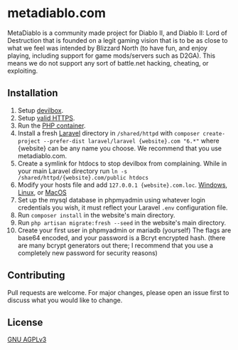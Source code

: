 # metadiablo.com

MetaDiablo is a community made project for Diablo II, and Diablo II: Lord of Destruction that is founded on a legit gaming vision that is to be as close to what we feel was intended by Blizzard North (to have fun, and enjoy playing, including support for game mods/servers such as D2GA). This means we do not support any sort of battle.net hacking, cheating, or exploiting.

## Installation

1. Setup [devilbox](https://devilbox.readthedocs.io/en/latest/read-first.html).
2. Setup [valid HTTPS](https://devilbox.readthedocs.io/en/latest/intermediate/setup-valid-https.html).
3. Run the [PHP container](https://devilbox.readthedocs.io/en/latest/getting-started/enter-the-php-container.html).
4. Install a fresh [Laravel](https://laravel.com/docs/6.x/installation) directory in `/shared/httpd` with `composer create-project --prefer-dist laravel/laravel {website}.com "6.*"` where {website} can be any name you choose. We recommend that you use metadiablo.com.
5. Create a symlink for htdocs to stop devilbox from complaining. While in your main Laravel directory run `ln -s /shared/httpd/{website}.com/public htdocs`
6. Modify your hosts file and add `127.0.0.1 {website}.com.loc`. [Windows](https://devilbox.readthedocs.io/en/latest/howto/dns/add-project-dns-entry-on-win.html),
 [Linux](https://devilbox.readthedocs.io/en/latest/howto/dns/add-project-dns-entry-on-linux.html), or [MacOS](https://devilbox.readthedocs.io/en/latest/howto/dns/add-project-dns-entry-on-mac.html)
7. Set up the mysql database in phpmyadmin using whatever login credentials you wish, it must reflect your Laravel `.env` configuration file.
8. Run `composer install` in the website's main directory.
9. Run `php artisan migrate:fresh --seed` in the website's main directory.
10. Create your first user in phpmyadmin or mariadb (yourself) The flags are base64 encoded, and your password is a Bcryt encrypted hash. (there are many bcrypt generators out there; I recommend that you use a completely new password for security reasons)


## Contributing
Pull requests are welcome. For major changes, please open an issue first to discuss what you would like to change.


## License
[GNU AGPLv3](https://choosealicense.com/licenses/agpl-3.0/)